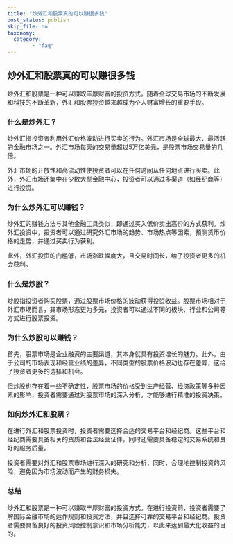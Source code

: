 ```yaml
---
title: "炒外汇和股票真的可以赚很多钱"
post_status: publish
skip_file: no
taxonomy:
  category:
        - "faq"
---
```


## 炒外汇和股票真的可以赚很多钱

炒外汇和股票是一种可以赚取丰厚财富的投资方式。随着全球交易市场的不断发展和科技的不断革新，外汇和股票投资越来越成为个人财富增长的重要手段。

### 什么是炒外汇？

炒外汇指投资者利用外汇价格波动进行买卖的行为。外汇市场是全球最大、最活跃的金融市场之一。外汇市场每天的交易量超过5万亿美元，是股票市场交易量的几倍。

外汇市场的开放性和高流动性使投资者可以在任何时间从任何地点进行买卖。此外，外汇市场还集中在少数大型金融中心，投资者可以通过多渠道（如经纪商等）进行投资。

### 为什么炒外汇可以赚钱？

炒外汇的赚钱方法与其他金融工具类似，即通过买入低价卖出高价的方式获利。炒外汇投资中，投资者可以通过研究外汇市场的趋势、市场热点等因素，预测货币价格的走势，并通过买卖行为获利。

此外，外汇投资的门槛低，市场涨跌幅度大，且交易时间长，给了投资者更多的机会获利。

### 什么是炒股？

炒股指投资者购买股票，通过股票市场价格的波动获得投资收益。股票市场相对于外汇市场而言，其市场形态更为多元，投资者可以通过不同的板块、行业和公司等方式进行股票投资。

### 为什么炒股可以赚钱？

首先，股票市场是企业融资的主要渠道，其本身就具有投资增长的魅力。此外，由于公司的市场表现和经营业绩的差异，不同类型的股票价格波动也存在差异，这给了投资者更多的选择和机会。

但炒股也存在着一些不确定性，股票市场的价格受到生产经营、经济政策等多种因素的影响，投资者需要通过对股票市场的深入分析，才能够进行精准的投资决策。

### 如何炒外汇和股票？

在进行外汇和股票投资时，投资者需要选择合适的交易平台和经纪商。这些平台和经纪商需要具备相关的资质和合法经营证件，同时还需要具备稳定的交易系统和良好的服务质量。

投资者需要对外汇和股票市场进行深入的研究和分析，同时，合理地控制投资的风险，避免因为市场波动而产生的财务损失。

### 总结

炒外汇和股票是一种可以赚取丰厚财富的投资方式。在进行投资前，投资者需要了解国际金融市场的运作规则和投资方法，并且选择可靠的交易平台和经纪商。投资者需要具备良好的投资风险控制意识和市场分析能力，以此来达到最大化收益的目的。
